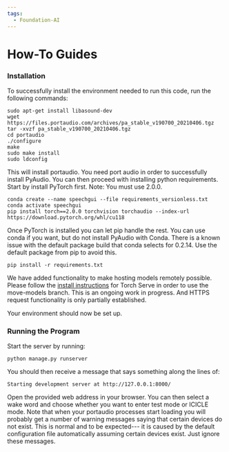 ```yaml
---
tags:
  - Foundation-AI
---
```


# How-To Guides

### Installation
To successfully install the environment needed to run this code, run the following commands:
```
sudo apt-get install libasound-dev
wget https://files.portaudio.com/archives/pa_stable_v190700_20210406.tgz
tar -xvzf pa_stable_v190700_20210406.tgz
cd portaudio
./configure
make
sudo make install
sudo ldconfig
```
This will install portaudio. You need port audio in order to successfully install PyAudio. You can then proceed with installing python requirements. Start by install PyTorch first. Note: You must use 2.0.0.
```
conda create --name speechgui --file requirements_versionless.txt
conda activate speechgui
pip install torch==2.0.0 torchvision torchaudio --index-url https://download.pytorch.org/whl/cu118
```
Once PyTorch is installed you can let pip handle the rest. You can use conda if you want, but do not install PyAudio with Conda. There is a known issue with the default package build that conda selects for 0.2.14. Use the default package from pip to avoid this.
```
pip install -r requirements.txt
```
We have added functionality to make hosting models remotely possible. Please follow the [install instructions](https://github.com/pytorch/serve) for Torch Serve in order to use the move-models branch. This is an ongoing work in progress. And HTTPS request functionality is only partially established. 

Your environment should now be set up. 

### Running the Program
Start the server by running:
```
python manage.py runserver
```
You should then receive a message that says something along the lines of:
```
Starting development server at http://127.0.0.1:8000/
```
Open the provided web address in your browser. You can then select a wake word and choose whether you want to enter test mode or ICICLE mode. Note that when your portaudio processes start loading you will probably get a number of warning messages saying that certain devices do not exist. This is normal and to be expected--- it is caused by the default configuration file automatically assuming certain devices exist. Just ignore these messages.
